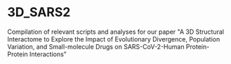 # 3D_SARS2
Compilation of relevant scripts and analyses for our paper "A 3D Structural Interactome to Explore the Impact of Evolutionary Divergence, Population Variation, and Small-molecule Drugs on SARS-CoV-2-Human Protein-Protein Interactions"
